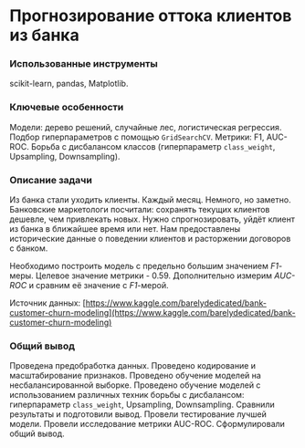 
# Прогнозирование оттока клиентов из банка

### Использованные инструменты
scikit-learn, pandas, Matplotlib.

### Ключевые особенности
Модели: дерево решений, случайные лес, логистическая регрессия. Подбор гиперпараметров с помощью `GridSearchCV`. Метрики: F1, AUC-ROC. Борьба с дисбалансом классов (гиперпараметр `class_weight`, Upsampling, Downsampling).


### Описание задачи
Из банка стали уходить клиенты. Каждый месяц. Немного, но заметно. Банковские маркетологи посчитали: сохранять текущих клиентов дешевле, чем привлекать новых.
Нужно спрогнозировать, уйдёт клиент из банка в ближайшее время или нет. Нам предоставлены исторические данные о поведении клиентов и расторжении договоров с банком. 

Необходимо построить модель с предельно большим значением *F1*-меры. Целевое значение метрики - 0.59. Дополнительно измерим *AUC-ROC* и сравним её значение с *F1*-мерой.

Источник данных: [https://www.kaggle.com/barelydedicated/bank-customer-churn-modeling](https://www.kaggle.com/barelydedicated/bank-customer-churn-modeling)

### Общий вывод
Проведена предобработка данных. Проведено кодирование и масштабирование признаков. Проведено обучение моделей на несбалансированной выборке. Проведено обучение моделей с использованием различных техник борьбы с дисбалансом: гиперпараметр `class_weight`, Upsampling, Downsampling. Сравнили результаты и подготовили вывод. Провели тестирование лучшей модели. Провели исследование метрики AUC-ROC. Сформулировали общий вывод.
